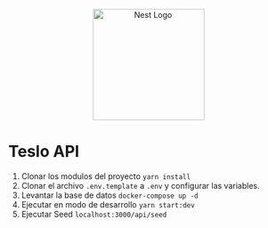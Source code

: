 <p align="center">
  <a href="http://nestjs.com/" target="blank"><img src="https://nestjs.com/img/logo-small.svg" width="200" alt="Nest Logo" /></a>
</p>

# Teslo API

1. Clonar los modulos del proyecto  ```yarn install```
2. Clonar el archivo  ```.env.template``` a ```.env``` y configurar las variables.
3. Levantar la base de datos  ```docker-compose up -d```
4. Ejecutar en modo de desarrollo   ```yarn start:dev```
5. Ejecutar Seed
```localhost:3000/api/seed```